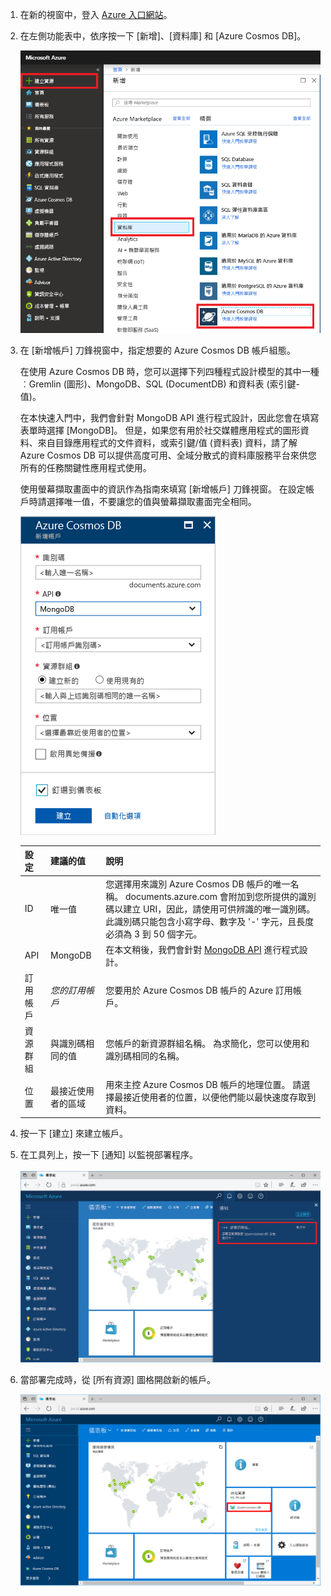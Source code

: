 1. 在新的視窗中，登入 [Azure 入口網站](https://portal.azure.com/)。
2. 在左側功能表中，依序按一下 [新增]、[資料庫] 和 [Azure Cosmos DB]。
   
   ![Azure 入口網站的螢幕擷取畫面，其中反白顯示 [其他服務] 和 Azure Cosmos DB](./media/cosmos-db-create-dbaccount-mongodb/create-nosql-db-databases-json-tutorial-1.png)

3. 在 [新增帳戶] 刀鋒視窗中，指定想要的 Azure Cosmos DB 帳戶組態。 

    在使用 Azure Cosmos DB 時，您可以選擇下列四種程式設計模型的其中一種︰Gremlin (圖形)、MongoDB、SQL (DocumentDB) 和資料表 (索引鍵-值)。 
       
    在本快速入門中，我們會針對 MongoDB API 進行程式設計，因此您會在填寫表單時選擇 [MongoDB]。 但是，如果您有用於社交媒體應用程式的圖形資料、來自目錄應用程式的文件資料，或索引鍵/值 (資料表) 資料，請了解 Azure Cosmos DB 可以提供高度可用、全域分散式的資料庫服務平台來供您所有的任務關鍵性應用程式使用。

    使用螢幕擷取畫面中的資訊作為指南來填寫 [新增帳戶] 刀鋒視窗。 在設定帳戶時請選擇唯一值，不要讓您的值與螢幕擷取畫面完全相同。
 
    ![[新增 Azure Cosmos DB] 刀鋒視窗的螢幕擷取畫面](./media/cosmos-db-create-dbaccount-mongodb/create-nosql-db-databases-json-tutorial-2.png)
   
    設定|建議的值|說明
    ---|---|---
    ID|唯一值|您選擇用來識別 Azure Cosmos DB 帳戶的唯一名稱。 documents.azure.com 會附加到您所提供的識別碼以建立 URI，因此，請使用可供辨識的唯一識別碼。 此識別碼只能包含小寫字母、數字及 '-' 字元，且長度必須為 3 到 50 個字元。
    API|MongoDB|在本文稍後，我們會針對 [MongoDB API](../articles/documentdb/documentdb-protocol-mongodb.md) 進行程式設計。|
    訂用帳戶|*您的訂用帳戶*|您要用於 Azure Cosmos DB 帳戶的 Azure 訂用帳戶。 
    資源群組|與識別碼相同的值|您帳戶的新資源群組名稱。 為求簡化，您可以使用和識別碼相同的名稱。 
    位置|最接近使用者的區域|用來主控 Azure Cosmos DB 帳戶的地理位置。 請選擇最接近使用者的位置，以便他們能以最快速度存取到資料。

4. 按一下 [建立]  來建立帳戶。
5. 在工具列上，按一下 [通知] 以監視部署程序。

    ![「部署已啟動」通知](./media/cosmos-db-create-dbaccount-mongodb/azure-documentdb-nosql-notification.png)

6.  當部署完成時，從 [所有資源] 圖格開啟新的帳戶。 

    ![[所有資源] 圖格上的 DocumentDB 帳戶](./media/cosmos-db-create-dbaccount-mongodb/azure-documentdb-all-resources.png)
